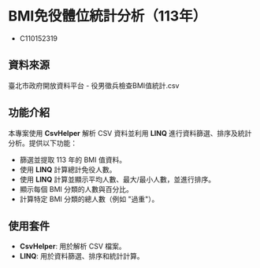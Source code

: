 # BMI免役體位統計分析（113年）

- C110152319

## 資料來源
臺北市政府開放資料平台 - 役男徵兵檢查BMI值統計.csv

## 功能介紹
本專案使用 **CsvHelper** 解析 CSV 資料並利用 **LINQ** 進行資料篩選、排序及統計分析。提供以下功能：
- 篩選並提取 113 年的 BMI 值資料。
- 使用 **LINQ** 計算總計免役人數。
- 使用 **LINQ** 計算並顯示平均人數、最大/最小人數，並進行排序。
- 顯示每個 BMI 分類的人數與百分比。
- 計算特定 BMI 分類的總人數（例如 "過重"）。

## 使用套件
- **CsvHelper**: 用於解析 CSV 檔案。
- **LINQ**: 用於資料篩選、排序和統計計算。